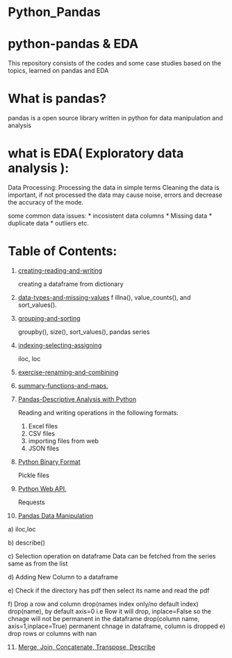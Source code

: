 # Python_Pandas
# python-pandas & EDA
This repository consists of the codes and some case studies based on the topics, learned on pandas and EDA

# What is pandas?
pandas is a open source library written in python for data manipulation and analysis

# what is EDA( Exploratory data analysis ):
Data Processing: Processing the data in simple terms Cleaning the data is important, if not processed the data may cause noise, errors and decrease the accuracy of the mode.

some common data issues: * incosistent data columns * Missing data * duplicate data * outliers etc.

# Table of Contents:
1. [creating-reading-and-writing](https://github.com/AnureetKaurTiwana/Python_Pandas/blob/main/exercise-creating-reading-and-writing.ipynb)
   
   creating a dataframe from dictionary
   
2. [data-types-and-missing-values](https://github.com/AnureetKaurTiwana/Python_Pandas/blob/main/exercise-data-types-and-missing-values%20(1).ipynb)
    f
    illna(), value_counts(), and sort_values().
3. [grouping-and-sorting](https://github.com/AnureetKaurTiwana/Python_Pandas/blob/main/exercise-grouping-and-sorting.ipynb)
   
   groupby(), size(), sort_values(), pandas series
4. [indexing-selecting-assigning](https://github.com/AnureetKaurTiwana/Python_Pandas/blob/main/exercise-indexing-selecting-assigning.ipynb)
   
   iloc, loc
5. [exercise-renaming-and-combining](https://github.com/AnureetKaurTiwana/Python_Pandas/blob/main/exercise-renaming-and-combining.ipynb)
6. [summary-functions-and-maps.](https://github.com/AnureetKaurTiwana/Python_Pandas/blob/main/exercise-summary-functions-and-maps.ipynb)
7. [Pandas-Descriptive Analysis with Python](https://github.com/AnureetKaurTiwana/Python_Pandas/blob/main/Pandas-Descriptive%20Analysis%20with%20Python.py)
   
   Reading and writing operations in the following formats:
   1. Excel files
   2. CSV files
   3. importing files from web
   4. JSON files
8. [Python Binary Format](https://github.com/AnureetKaurTiwana/Python_Pandas/blob/main/Python%20Binary%20Format.py)
   
   Pickle files
9. [Python Web API.](https://github.com/AnureetKaurTiwana/Python_Pandas/blob/main/Python%20Web%20API.py)
   
   Requests
10. [Pandas Data Manipulation](https://github.com/AnureetKaurTiwana/Python_Pandas/blob/main/Pandas%20Data%20Manipulation.py)
   
   a) iloc,loc
   
   b) describe()
   
   c) Selection operation on dataframe
       Data can be fetched from the series same as from the list
   
   d) Adding New Column to a dataframe
   
   e) Check if the directory has pdf then select its name and read the pdf
   
   f) Drop a row and column
       drop(names index only/no default index)
       drop(name), by default axis=0 i.e Row it will drop, inplace=False so the chnage will not be permanent in the dataframe
       drop(column name, axis=1,inplace=True) permanent chnage in dataframe, column is dropped
    e) drop rows or columns with nan
    
   11. [Merge, Join, Concatenate, Transpose, Describe](https://github.com/AnureetKaurTiwana/Python_Pandas/blob/main/Pandas%20GroupBY.py)



